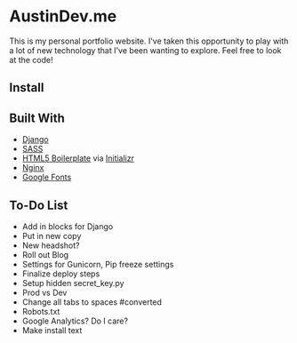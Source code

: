 # AustinDev.me
This is my personal portfolio website.  I've taken this opportunity to play with a lot of new technology that I've been wanting to explore.  Feel free to look at the code!

## Install

## Built With
- [Django](https://www.djangoproject.com/)
- [SASS](http://sass-lang.com/)
- [HTML5 Boilerplate](http://html5boilerplate.com/) via [Initializr](http://www.initializr.com/)
- [Nginx](http://nginx.com/)
- [Google Fonts](https://www.google.com/fonts)

## To-Do List
- Add in blocks for Django
- Put in new copy
- New headshot?
- Roll out Blog
- Settings for Gunicorn, Pip freeze settings
- Finalize deploy steps
- Setup hidden secret_key.py
- Prod vs Dev
- Change all tabs to spaces #converted
- Robots.txt
- Google Analytics?  Do I care?
- Make install text
